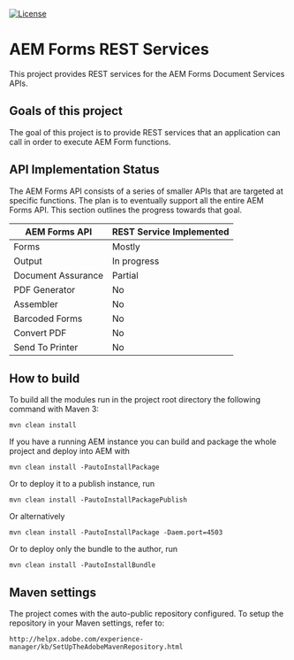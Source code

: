 [![License](https://img.shields.io/badge/License-Apache%202.0-blue.svg)](https://opensource.org/licenses/Apache-2.0)

# AEM Forms REST Services

This project provides REST services for the AEM Forms Document Services APIs.

## Goals of this project

The goal of this project is to provide REST services that an application can call in order to execute AEM Form functions.

## API Implementation Status

The AEM Forms API consists of a series of smaller APIs that are targeted at specific functions.  The plan is to eventually support all the entire AEM Forms API.  This section outlines the progress towards that goal. 

| AEM Forms API | REST Service Implemented |
| ------------- | ---------------------- |
| Forms | Mostly |
| Output | In progress |
| Document Assurance | Partial |
| PDF Generator | No |
| Assembler | No |
| Barcoded Forms | No |
| Convert PDF | No |
| Send To Printer | No |


## How to build

To build all the modules run in the project root directory the following command with Maven 3:

    mvn clean install

If you have a running AEM instance you can build and package the whole project and deploy into AEM with  

    mvn clean install -PautoInstallPackage
    
Or to deploy it to a publish instance, run

    mvn clean install -PautoInstallPackagePublish
    
Or alternatively

    mvn clean install -PautoInstallPackage -Daem.port=4503

Or to deploy only the bundle to the author, run

    mvn clean install -PautoInstallBundle

## Maven settings

The project comes with the auto-public repository configured. To setup the repository in your Maven settings, refer to:

    http://helpx.adobe.com/experience-manager/kb/SetUpTheAdobeMavenRepository.html
